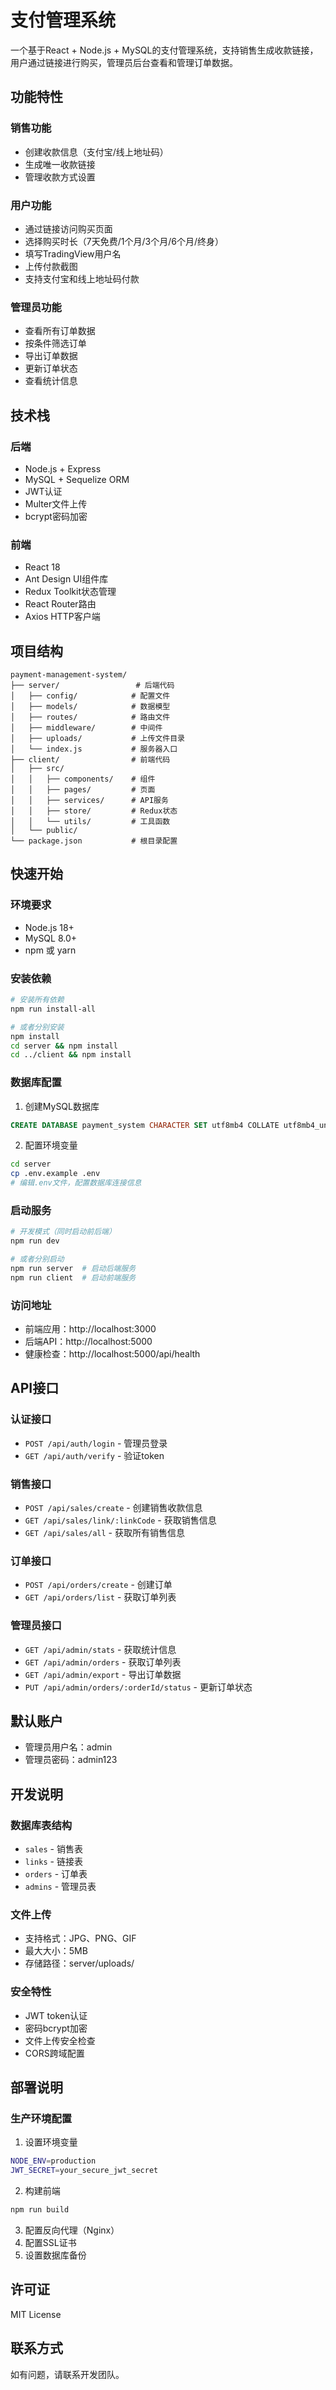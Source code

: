 # 支付管理系统

一个基于React + Node.js + MySQL的支付管理系统，支持销售生成收款链接，用户通过链接进行购买，管理员后台查看和管理订单数据。

## 功能特性

### 销售功能
- 创建收款信息（支付宝/线上地址码）
- 生成唯一收款链接
- 管理收款方式设置

### 用户功能
- 通过链接访问购买页面
- 选择购买时长（7天免费/1个月/3个月/6个月/终身）
- 填写TradingView用户名
- 上传付款截图
- 支持支付宝和线上地址码付款

### 管理员功能
- 查看所有订单数据
- 按条件筛选订单
- 导出订单数据
- 更新订单状态
- 查看统计信息

## 技术栈

### 后端
- Node.js + Express
- MySQL + Sequelize ORM
- JWT认证
- Multer文件上传
- bcrypt密码加密

### 前端
- React 18
- Ant Design UI组件库
- Redux Toolkit状态管理
- React Router路由
- Axios HTTP客户端

## 项目结构

```
payment-management-system/
├── server/                 # 后端代码
│   ├── config/            # 配置文件
│   ├── models/            # 数据模型
│   ├── routes/            # 路由文件
│   ├── middleware/        # 中间件
│   ├── uploads/           # 上传文件目录
│   └── index.js           # 服务器入口
├── client/                # 前端代码
│   ├── src/
│   │   ├── components/    # 组件
│   │   ├── pages/         # 页面
│   │   ├── services/      # API服务
│   │   ├── store/         # Redux状态
│   │   └── utils/         # 工具函数
│   └── public/
└── package.json           # 根目录配置
```

## 快速开始

### 环境要求
- Node.js 18+
- MySQL 8.0+
- npm 或 yarn

### 安装依赖

```bash
# 安装所有依赖
npm run install-all

# 或者分别安装
npm install
cd server && npm install
cd ../client && npm install
```

### 数据库配置

1. 创建MySQL数据库
```sql
CREATE DATABASE payment_system CHARACTER SET utf8mb4 COLLATE utf8mb4_unicode_ci;
```

2. 配置环境变量
```bash
cd server
cp .env.example .env
# 编辑.env文件，配置数据库连接信息
```

### 启动服务

```bash
# 开发模式（同时启动前后端）
npm run dev

# 或者分别启动
npm run server  # 启动后端服务
npm run client  # 启动前端服务
```

### 访问地址

- 前端应用：http://localhost:3000
- 后端API：http://localhost:5000
- 健康检查：http://localhost:5000/api/health

## API接口

### 认证接口
- `POST /api/auth/login` - 管理员登录
- `GET /api/auth/verify` - 验证token

### 销售接口
- `POST /api/sales/create` - 创建销售收款信息
- `GET /api/sales/link/:linkCode` - 获取销售信息
- `GET /api/sales/all` - 获取所有销售信息

### 订单接口
- `POST /api/orders/create` - 创建订单
- `GET /api/orders/list` - 获取订单列表

### 管理员接口
- `GET /api/admin/stats` - 获取统计信息
- `GET /api/admin/orders` - 获取订单列表
- `GET /api/admin/export` - 导出订单数据
- `PUT /api/admin/orders/:orderId/status` - 更新订单状态

## 默认账户

- 管理员用户名：admin
- 管理员密码：admin123

## 开发说明

### 数据库表结构

- `sales` - 销售表
- `links` - 链接表
- `orders` - 订单表
- `admins` - 管理员表

### 文件上传

- 支持格式：JPG、PNG、GIF
- 最大大小：5MB
- 存储路径：server/uploads/

### 安全特性

- JWT token认证
- 密码bcrypt加密
- 文件上传安全检查
- CORS跨域配置

## 部署说明

### 生产环境配置

1. 设置环境变量
```bash
NODE_ENV=production
JWT_SECRET=your_secure_jwt_secret
```

2. 构建前端
```bash
npm run build
```

3. 配置反向代理（Nginx）
4. 配置SSL证书
5. 设置数据库备份

## 许可证

MIT License

## 联系方式

如有问题，请联系开发团队。 